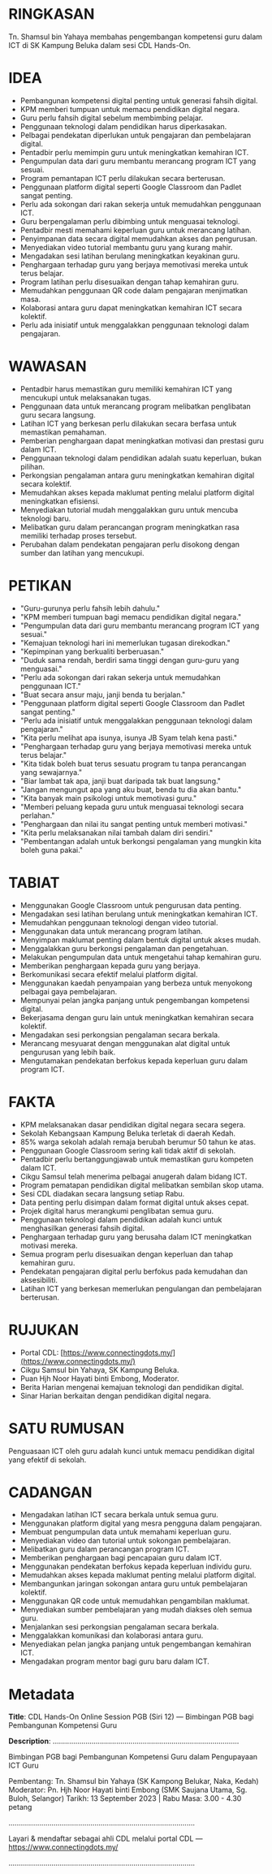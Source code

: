 # RINGKASAN
Tn. Shamsul bin Yahaya membahas pengembangan kompetensi guru dalam ICT di SK Kampung Beluka dalam sesi CDL Hands-On.

# IDEA
- Pembangunan kompetensi digital penting untuk generasi fahsih digital.
- KPM memberi tumpuan untuk memacu pendidikan digital negara.
- Guru perlu fahsih digital sebelum membimbing pelajar.
- Penggunaan teknologi dalam pendidikan harus diperkasakan.
- Pelbagai pendekatan diperlukan untuk pengajaran dan pembelajaran digital.
- Pentadbir perlu memimpin guru untuk meningkatkan kemahiran ICT.
- Pengumpulan data dari guru membantu merancang program ICT yang sesuai.
- Program pemantapan ICT perlu dilakukan secara berterusan.
- Penggunaan platform digital seperti Google Classroom dan Padlet sangat penting.
- Perlu ada sokongan dari rakan sekerja untuk memudahkan penggunaan ICT.
- Guru berpengalaman perlu dibimbing untuk menguasai teknologi.
- Pentadbir mesti memahami keperluan guru untuk merancang latihan.
- Penyimpanan data secara digital memudahkan akses dan pengurusan.
- Menyediakan video tutorial membantu guru yang kurang mahir.
- Mengadakan sesi latihan berulang meningkatkan keyakinan guru.
- Penghargaan terhadap guru yang berjaya memotivasi mereka untuk terus belajar.
- Program latihan perlu disesuaikan dengan tahap kemahiran guru.
- Memudahkan penggunaan QR code dalam pengajaran menjimatkan masa.
- Kolaborasi antara guru dapat meningkatkan kemahiran ICT secara kolektif.
- Perlu ada inisiatif untuk menggalakkan penggunaan teknologi dalam pengajaran.

# WAWASAN
- Pentadbir harus memastikan guru memiliki kemahiran ICT yang mencukupi untuk melaksanakan tugas.
- Penggunaan data untuk merancang program melibatkan penglibatan guru secara langsung.
- Latihan ICT yang berkesan perlu dilakukan secara berfasa untuk memastikan pemahaman.
- Pemberian penghargaan dapat meningkatkan motivasi dan prestasi guru dalam ICT.
- Penggunaan teknologi dalam pendidikan adalah suatu keperluan, bukan pilihan.
- Perkongsian pengalaman antara guru meningkatkan kemahiran digital secara kolektif.
- Memudahkan akses kepada maklumat penting melalui platform digital meningkatkan efisiensi.
- Menyediakan tutorial mudah menggalakkan guru untuk mencuba teknologi baru.
- Melibatkan guru dalam perancangan program meningkatkan rasa memiliki terhadap proses tersebut.
- Perubahan dalam pendekatan pengajaran perlu disokong dengan sumber dan latihan yang mencukupi.

# PETIKAN
- "Guru-gurunya perlu fahsih lebih dahulu."
- "KPM memberi tumpuan bagi memacu pendidikan digital negara."
- "Pengumpulan data dari guru membantu merancang program ICT yang sesuai."
- "Kemajuan teknologi hari ini memerlukan tugasan direkodkan."
- "Kepimpinan yang berkualiti berberuasan."
- "Duduk sama rendah, berdiri sama tinggi dengan guru-guru yang menguasai."
- "Perlu ada sokongan dari rakan sekerja untuk memudahkan penggunaan ICT."
- "Buat secara ansur maju, janji benda tu berjalan."
- "Penggunaan platform digital seperti Google Classroom dan Padlet sangat penting."
- "Perlu ada inisiatif untuk menggalakkan penggunaan teknologi dalam pengajaran."
- "Kita perlu melihat apa isunya, isunya JB Syam telah kena pasti."
- "Penghargaan terhadap guru yang berjaya memotivasi mereka untuk terus belajar."
- "Kita tidak boleh buat terus sesuatu program tu tanpa perancangan yang sewajarnya."
- "Biar lambat tak apa, janji buat daripada tak buat langsung."
- "Jangan mengungut apa yang aku buat, benda tu dia akan bantu."
- "Kita banyak main psikologi untuk memotivasi guru."
- "Memberi peluang kepada guru untuk menguasai teknologi secara perlahan."
- "Penghargaan dan nilai itu sangat penting untuk memberi motivasi."
- "Kita perlu melaksanakan nilai tambah dalam diri sendiri."
- "Pembentangan adalah untuk berkongsi pengalaman yang mungkin kita boleh guna pakai."

# TABIAT
- Menggunakan Google Classroom untuk pengurusan data penting.
- Mengadakan sesi latihan berulang untuk meningkatkan kemahiran ICT.
- Memudahkan penggunaan teknologi dengan video tutorial.
- Menggunakan data untuk merancang program latihan.
- Menyimpan maklumat penting dalam bentuk digital untuk akses mudah.
- Menggalakkan guru berkongsi pengalaman dan pengetahuan.
- Melakukan pengumpulan data untuk mengetahui tahap kemahiran guru.
- Memberikan penghargaan kepada guru yang berjaya.
- Berkomunikasi secara efektif melalui platform digital.
- Menggunakan kaedah penyampaian yang berbeza untuk menyokong pelbagai gaya pembelajaran.
- Mempunyai pelan jangka panjang untuk pengembangan kompetensi digital.
- Bekerjasama dengan guru lain untuk meningkatkan kemahiran secara kolektif.
- Mengadakan sesi perkongsian pengalaman secara berkala.
- Merancang mesyuarat dengan menggunakan alat digital untuk pengurusan yang lebih baik.
- Mengutamakan pendekatan berfokus kepada keperluan guru dalam program ICT.

# FAKTA
- KPM melaksanakan dasar pendidikan digital negara secara segera.
- Sekolah Kebangsaan Kampung Beluka terletak di daerah Kedah.
- 85% warga sekolah adalah remaja berubah berumur 50 tahun ke atas.
- Penggunaan Google Classroom sering kali tidak aktif di sekolah.
- Pentadbir perlu bertanggungjawab untuk memastikan guru kompeten dalam ICT.
- Cikgu Samsul telah menerima pelbagai anugerah dalam bidang ICT.
- Program pematapan pendidikan digital melibatkan sembilan skop utama.
- Sesi CDL diadakan secara langsung setiap Rabu.
- Data penting perlu disimpan dalam format digital untuk akses cepat.
- Projek digital harus merangkumi penglibatan semua guru.
- Penggunaan teknologi dalam pendidikan adalah kunci untuk menghasilkan generasi fahsih digital.
- Penghargaan terhadap guru yang berusaha dalam ICT meningkatkan motivasi mereka.
- Semua program perlu disesuaikan dengan keperluan dan tahap kemahiran guru.
- Pendekatan pengajaran digital perlu berfokus pada kemudahan dan aksesibiliti.
- Latihan ICT yang berkesan memerlukan pengulangan dan pembelajaran berterusan.

# RUJUKAN
- Portal CDL: [https://www.connectingdots.my/](https://www.connectingdots.my/)
- Cikgu Samsul bin Yahaya, SK Kampung Beluka.
- Puan Hjh Noor Hayati binti Embong, Moderator.
- Berita Harian mengenai kemajuan teknologi dan pendidikan digital.
- Sinar Harian berkaitan dengan pendidikan digital negara.

# SATU RUMUSAN
Penguasaan ICT oleh guru adalah kunci untuk memacu pendidikan digital yang efektif di sekolah.

# CADANGAN
- Mengadakan latihan ICT secara berkala untuk semua guru.
- Menggunakan platform digital yang mesra pengguna dalam pengajaran.
- Membuat pengumpulan data untuk memahami keperluan guru.
- Menyediakan video dan tutorial untuk sokongan pembelajaran.
- Melibatkan guru dalam perancangan program ICT.
- Memberikan penghargaan bagi pencapaian guru dalam ICT.
- Menggunakan pendekatan berfokus kepada keperluan individu guru.
- Memudahkan akses kepada maklumat penting melalui platform digital.
- Membangunkan jaringan sokongan antara guru untuk pembelajaran kolektif.
- Menggunakan QR code untuk memudahkan pengambilan maklumat.
- Menyediakan sumber pembelajaran yang mudah diakses oleh semua guru.
- Menjalankan sesi perkongsian pengalaman secara berkala.
- Menggalakkan komunikasi dan kolaborasi antara guru.
- Menyediakan pelan jangka panjang untuk pengembangan kemahiran ICT.
- Mengadakan program mentor bagi guru baru dalam ICT.

# Metadata
**Title**: CDL Hands-On Online Session PGB (Siri 12) — Bimbingan PGB bagi Pembangunan Kompetensi Guru

**Description**: ...........................................................................................

Bimbingan PGB bagi Pembangunan Kompetensi Guru dalam Pengupayaan ICT Guru 

Pembentang: Tn. Shamsul bin Yahaya (SK Kampong Belukar, Naka, Kedah) 
Moderator: Pn. Hjh Noor Hayati binti Embong (SMK Saujana Utama, Sg. Buloh, Selangor)
Tarikh: 13 September 2023   |   Rabu
Masa: 3.00 - 4.30 petang

...........................................................................................

Layari & mendaftar sebagai ahli CDL melalui portal CDL — https://www.connectingdots.my/

...........................................................................................